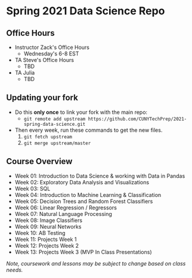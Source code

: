 # Spring 2021 Data Science Repo

## Office Hours
* Instructor Zack's Office Hours
	* Wednesday's 6-8 EST
* TA Steve's Office Hours
	* TBD
* TA Julia
	* TBD

## Updating your fork
* Do this __only once__ to link your fork with the main repo:  
	* `git remote add upstream https://github.com/CUNYTechPrep/2021-spring-data-science.git`
* Then every week, run these commands to get the new files.
	1. `git fetch upstream`
	2. `git merge upstream/master`

## Course Overview
* Week 01:  Introduction to Data Science & working with Data in Pandas
* Week 02:  Exploratory Data Analysis and Visualizations
* Week 03:  SQL
* Week 04:  Introduction to Machine Learning & Classification
* Week 05:  Decision Trees and Random Forest Classifiers
* Week 06:  Linear Regression / Regressors  
* Week 07:  Natural Language Processing
* Week 08:  Image Classifiers
* Week 09:  Neural Networks
* Week 10:  AB Testing
* Week 11:  Projects Week 1
* Week 12:  Projects Week 2
* Week 13:  Projects Week 3 (MVP In Class Presentations)

_Note, coursework and lessons may be subject to change based on class needs._

